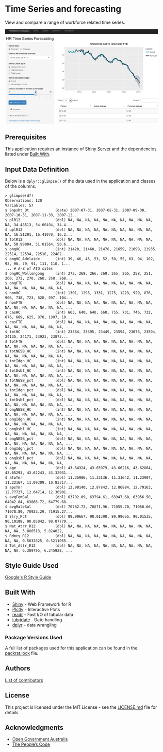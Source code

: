 # Time Series and forecasting

View and compare a range of workforce related time series.

![Application Screenshot](./AppScreenshot.PNG)

## Prerequisites

This application requires an instance of [Shiny Server](https://www.rstudio.com/products/shiny/shiny-server/)
and the dependencies listed under [Built With](#built-with).

## Input Data Definition
Below is a `dplyr::glimpse()` of the data used in the application and classes of the columns.

```
> glimpse(df)
Observations: 120
Variables: 57
$ Snpsht_Dt            (date) 2007-07-31, 2007-08-31, 2007-09-30, 2007-10-31, 2007-11-30, 2007-12...
$ plR12                (dbl) NA, NA, NA, NA, NA, NA, NA, NA, NA, NA, NA, 34.48513, 34.60494, 34.4...
$ uplR12               (dbl) NA, NA, NA, NA, NA, NA, NA, NA, NA, NA, NA, 16.51291, 16.41070, 16.2...
$ totR12               (dbl) NA, NA, NA, NA, NA, NA, NA, NA, NA, NA, NA, 50.99804, 51.01564, 50.6...
$ ongHC                (int) 21420, 21460, 21478, 21659, 21699, 21935, 22514, 22534, 22510, 22482...
$ ongHC_Adelaide       (int) 39, 46, 45, 53, 52, 50, 55, 63, 94, 102, 93, 96, 79, 91, 111, 110, 1...
... # A-Z of ATO sites
$ ongHC_Wollongong     (int) 272, 268, 266, 269, 265, 265, 258, 251, 260, 272, 270, 268, 268, 268...
$ ongFTE               (dbl) NA, NA, NA, NA, NA, NA, NA, NA, NA, NA, NA, NA, NA, NA, NA, NA, NA, ...
$ nonHC                (int) 1301, 1295, 1331, 1275, 1223, 929, 876, 906, 738, 723, 828, 997, 104...
$ nonFTE               (dbl) NA, NA, NA, NA, NA, NA, NA, NA, NA, NA, NA, NA, NA, NA, NA, NA, NA, ...
$ casHC                (int) 663, 640, 640, 660, 755, 731, 746, 732, 676, 669, 625, 878, 1007, 10...
$ casFTE               (dbl) NA, NA, NA, NA, NA, NA, NA, NA, NA, NA, NA, NA, NA, NA, NA, NA, NA, ...
$ totHC                (int) 23384, 23395, 23449, 23594, 23676, 23594, 24135, 24171, 23923, 23873...
$ totFTE               (dbl) NA, NA, NA, NA, NA, NA, NA, NA, NA, NA, NA, NA, NA, NA, NA, NA, NA, ...
$ totNESB_HC           (int) NA, NA, NA, NA, NA, NA, NA, NA, NA, NA, NA, NA, NA, NA, NA, NA, NA, ...
$ totIdgn_HC           (int) NA, NA, NA, NA, NA, NA, NA, NA, NA, NA, NA, NA, NA, NA, NA, NA, NA, ...
$ totDsbl_HC           (int) NA, NA, NA, NA, NA, NA, NA, NA, NA, NA, NA, NA, NA, NA, NA, NA, NA, ...
$ totNESB_pct          (dbl) NA, NA, NA, NA, NA, NA, NA, NA, NA, NA, NA, NA, NA, NA, NA, NA, NA, ...
$ totIdgn_pct          (dbl) NA, NA, NA, NA, NA, NA, NA, NA, NA, NA, NA, NA, NA, NA, NA, NA, NA, ...
$ totDsbl_pct          (dbl) NA, NA, NA, NA, NA, NA, NA, NA, NA, NA, NA, NA, NA, NA, NA, NA, NA, ...
$ ongNESB_HC           (int) NA, NA, NA, NA, NA, NA, NA, NA, NA, NA, NA, NA, NA, NA, NA, NA, NA, ...
$ ongIdgn_HC           (int) NA, NA, NA, NA, NA, NA, NA, NA, NA, NA, NA, NA, NA, NA, NA, NA, NA, ...
$ ongDsbl_HC           (int) NA, NA, NA, NA, NA, NA, NA, NA, NA, NA, NA, NA, NA, NA, NA, NA, NA, ...
$ ongNESB_pct          (dbl) NA, NA, NA, NA, NA, NA, NA, NA, NA, NA, NA, NA, NA, NA, NA, NA, NA, ...
$ ongIdgn_pct          (dbl) NA, NA, NA, NA, NA, NA, NA, NA, NA, NA, NA, NA, NA, NA, NA, NA, NA, ...
$ ongDsbl_pct          (dbl) NA, NA, NA, NA, NA, NA, NA, NA, NA, NA, NA, NA, NA, NA, NA, NA, NA, ...
$ age                  (dbl) 43.64324, 43.65079, 43.66216, 43.62864, 43.65293, 43.62243, 43.32031...
$ atoTnr               (dbl) 11.35906, 11.33136, 11.31642, 11.23907, 11.22167, 11.09309, 10.83317...
$ apsTnr               (dbl) 12.90140, 12.87842, 12.86884, 12.79163, 12.77727, 12.64714, 12.36901...
$ avgFemSal            (dbl) 63702.09, 63794.61, 63947.68, 63956.50, 64042.84, 63866.72, 64779.68...
$ avgMaleSal           (dbl) 70782.72, 70871.96, 71055.70, 71050.66, 71078.89, 70923.29, 71915.27...
$ Slry_Pct             (dbl) 89.99667, 90.01390, 89.99655, 90.01535, 90.10108, 90.05042, 90.07779...
$ Nat_Atrr_R12         (dbl) NA, NA, NA, NA, NA, NA, NA, NA, NA, NA, NA, NA, 5.886513, 5.824822, ...
$ Rdncy_R12            (dbl) NA, NA, NA, NA, NA, NA, NA, NA, NA, NA, NA, NA, 0.5032825, 0.5211055...
$ Tot_Attr_R12         (dbl) NA, NA, NA, NA, NA, NA, NA, NA, NA, NA, NA, NA, 6.389795, 6.345928, ...
```

## Style Guide Used
[Google's R Style Guide](https://google.github.io/styleguide/Rguide.xml)

## Built With
* [Shiny](https://shiny.rstudio.com/) - Web Framework for R
* [Plotly](https://plot.ly/r/) - Interactive Plots
* [readr](https://cran.r-project.org/web/packages/readr/README.html) - Fast I/O of tabular data
* [lubridate](https://cran.r-project.org/package=lubridate) - Date handling
* [dplyr](http://dplyr.tidyverse.org/) - data wrangling

### Package Versions Used
A full list of packages used for this application can be found in the [packrat.lock](./packrat/packrat.lock) file.

## Authors
[List of contributors](http://gitlab.radlab.local/workforce/shinyApps/forecastMetrics/graphs/master)

## License

This project is licensed under the MIT License - see the [LICENSE.md](LICENSE.md) file for details

## Acknowledgments
* [Open Government Australia](https://www.dta.gov.au/standard/8-make-source-code-open/)
* [The People’s Code](https://code.gov/#/)
